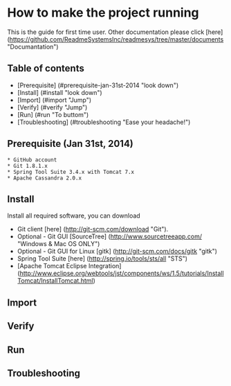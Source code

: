 # How to make the project running
This is the guide for first time user. Other documentation please click [here] (https://github.com/ReadmeSystemsInc/readmesys/tree/master/documents "Documantation")

## Table of contents

* [Prerequisite] (#prerequisite-jan-31st-2014 "look down")
* [Install] (#install "look down")
* [Import] (#import "Jump") 
* [Verify] (#verify "Jump")
* [Run] (#run "To buttom")
* [Troubleshooting] (#troubleshooting "Ease your headache!")

## Prerequisite (Jan 31st, 2014)
	* GitHub account
	* Git 1.8.1.x
	* Spring Tool Suite 3.4.x with Tomcat 7.x
	* Apache Cassandra 2.0.x

## Install
Install all required software, you can download 
* Git client [here] (http://git-scm.com/download "Git"). 
* Optional - Git GUI [SourceTree] (http://www.sourcetreeapp.com/ "Windows & Mac OS ONLY") 
* Optional - Git GUI for Linux [gitk] (http://git-scm.com/docs/gitk "gitk")
* Spring Tool Suite [here] (http://spring.io/tools/sts/all "STS")
* [Apache Tomcat Eclipse Integration] (http://www.eclipse.org/webtools/jst/components/ws/1.5/tutorials/InstallTomcat/InstallTomcat.html)

## Import

## Verify

## Run

## Troubleshooting

